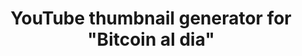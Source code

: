 ---
title: YouTube thumbnail generator for "Bitcoin al dia"
description: Easy to use thumbnail generator for the YouTube channel "Bitcoin al dia".
name: '"Bitcoin al dia" thumbnails generator'
shortName: YT thumbnails
addShortcut: true
url: https://miniatura-bitcoinaldia.netlify.app/
sourceCode: https://github.com/mauriciabad/BitcoinAlDia-Thumbnail-Generator
maskableIcon: /apps/bitcoinaldia/maskable-icon.png
---